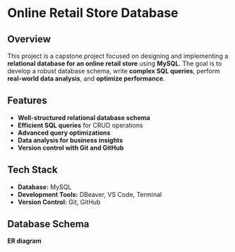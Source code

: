 # **Online Retail Store Database**

## **Overview**
This project is a capstone project focused on designing and implementing a **relational database for an online retail store** using **MySQL**. The goal is to develop a robust database schema, write **complex SQL queries**, perform **real-world data analysis**, and **optimize performance**.

## **Features**
- **Well-structured relational database schema**
- **Efficient SQL queries** for CRUD operations
- **Advanced query optimizations**
- **Data analysis for business insights**
- **Version control with Git and GitHub**

## **Tech Stack**
- **Database:** MySQL  
- **Development Tools:** DBeaver, VS Code, Terminal  
- **Version Control:** Git, GitHub  

## **Database Schema**
**ER diagram**  

